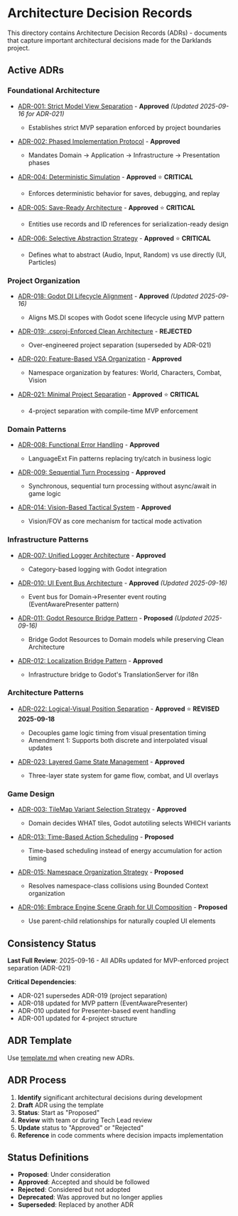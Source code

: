 # Architecture Decision Records

This directory contains Architecture Decision Records (ADRs) - documents that capture important architectural decisions made for the Darklands project.

## Active ADRs

### Foundational Architecture
- [ADR-001: Strict Model View Separation](ADR-001-strict-model-view-separation.md) - **Approved** *(Updated 2025-09-16 for ADR-021)*
  - Establishes strict MVP separation enforced by project boundaries

- [ADR-002: Phased Implementation Protocol](ADR-002-phased-implementation-protocol.md) - **Approved**
  - Mandates Domain → Application → Infrastructure → Presentation phases

- [ADR-004: Deterministic Simulation](ADR-004-deterministic-simulation.md) - **Approved** ⭐ **CRITICAL**
  - Enforces deterministic behavior for saves, debugging, and replay

- [ADR-005: Save-Ready Architecture](ADR-005-save-ready-architecture.md) - **Approved** ⭐ **CRITICAL**
  - Entities use records and ID references for serialization-ready design

- [ADR-006: Selective Abstraction Strategy](ADR-006-selective-abstraction-strategy.md) - **Approved** ⭐ **CRITICAL**
  - Defines what to abstract (Audio, Input, Random) vs use directly (UI, Particles)

### Project Organization
- [ADR-018: Godot DI Lifecycle Alignment](ADR-018-godot-di-lifecycle-alignment.md) - **Approved** *(Updated 2025-09-16)*
  - Aligns MS.DI scopes with Godot scene lifecycle using MVP pattern

- [ADR-019: .csproj-Enforced Clean Architecture](ADR-019-csproj-enforced-clean-architecture.md) - **REJECTED**
  - Over-engineered project separation (superseded by ADR-021)

- [ADR-020: Feature-Based VSA Organization](ADR-020-feature-based-vsa-organization.md) - **Approved**
  - Namespace organization by features: World, Characters, Combat, Vision

- [ADR-021: Minimal Project Separation](ADR-021-minimal-project-separation.md) - **Approved** ⭐ **CRITICAL**
  - 4-project separation with compile-time MVP enforcement

### Domain Patterns
- [ADR-008: Functional Error Handling](ADR-008-functional-error-handling.md) - **Approved**
  - LanguageExt Fin<T> patterns replacing try/catch in business logic

- [ADR-009: Sequential Turn Processing](ADR-009-sequential-turn-processing.md) - **Approved**
  - Synchronous, sequential turn processing without async/await in game logic

- [ADR-014: Vision-Based Tactical System](ADR-014-vision-based-tactical-system.md) - **Approved**
  - Vision/FOV as core mechanism for tactical mode activation

### Infrastructure Patterns
- [ADR-007: Unified Logger Architecture](ADR-007-unified-logger-architecture.md) - **Approved**
  - Category-based logging with Godot integration

- [ADR-010: UI Event Bus Architecture](ADR-010-ui-event-bus-architecture.md) - **Approved** *(Updated 2025-09-16)*
  - Event bus for Domain→Presenter event routing (EventAwarePresenter pattern)

- [ADR-011: Godot Resource Bridge Pattern](ADR-011-godot-resource-bridge-pattern.md) - **Proposed** *(Updated 2025-09-16)*
  - Bridge Godot Resources to Domain models while preserving Clean Architecture

- [ADR-012: Localization Bridge Pattern](ADR-012-localization-bridge-pattern.md) - **Approved**
  - Infrastructure bridge to Godot's TranslationServer for i18n

### Architecture Patterns
- [ADR-022: Logical-Visual Position Separation](ADR-022-logical-visual-position-separation.md) - **Approved** ⭐ **REVISED 2025-09-18**
  - Decouples game logic timing from visual presentation timing
  - Amendment 1: Supports both discrete and interpolated visual updates

- [ADR-023: Layered Game State Management](ADR-023-game-state-management.md) - **Approved**
  - Three-layer state system for game flow, combat, and UI overlays

### Game Design
- [ADR-003: TileMap Variant Selection Strategy](ADR-003-tilemap-variant-selection-strategy.md) - **Approved**
  - Domain decides WHAT tiles, Godot autotiling selects WHICH variants

- [ADR-013: Time-Based Action Scheduling](ADR-013-time-based-action-scheduling.md) - **Proposed**
  - Time-based scheduling instead of energy accumulation for action timing

- [ADR-015: Namespace Organization Strategy](ADR-015-namespace-organization-strategy.md) - **Proposed**
  - Resolves namespace-class collisions using Bounded Context organization

- [ADR-016: Embrace Engine Scene Graph for UI Composition](ADR-016-embrace-engine-scene-graph.md) - **Proposed**
  - Use parent-child relationships for naturally coupled UI elements

## Consistency Status

**Last Full Review**: 2025-09-16 - All ADRs updated for MVP-enforced project separation (ADR-021)

**Critical Dependencies**:
- ADR-021 supersedes ADR-019 (project separation)
- ADR-018 updated for MVP pattern (EventAwarePresenter)
- ADR-010 updated for Presenter-based event handling
- ADR-001 updated for 4-project structure

## ADR Template

Use [template.md](template.md) when creating new ADRs.

## ADR Process

1. **Identify** significant architectural decisions during development
2. **Draft** ADR using the template
3. **Status**: Start as "Proposed"
4. **Review** with team or during Tech Lead review
5. **Update** status to "Approved" or "Rejected"
6. **Reference** in code comments where decision impacts implementation

## Status Definitions

- **Proposed**: Under consideration
- **Approved**: Accepted and should be followed
- **Rejected**: Considered but not adopted
- **Deprecated**: Was approved but no longer applies
- **Superseded**: Replaced by another ADR